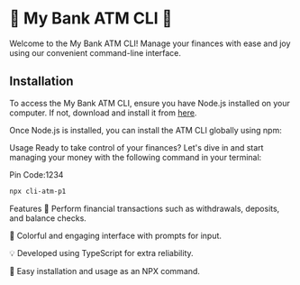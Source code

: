 # 🏦 My Bank ATM CLI 🎉

Welcome to the My Bank ATM CLI! Manage your finances with ease and joy using our convenient command-line interface.

## Installation

To access the My Bank ATM CLI, ensure you have Node.js installed on your computer. If not, download and install it from [here](https://nodejs.org/).

Once Node.js is installed, you can install the ATM CLI globally using npm:

Usage
Ready to take control of your finances? Let's dive in and start managing your money with the following command in your terminal:

Pin Code:1234

```bash
npx cli-atm-p1

```
Features
💸 Perform financial transactions such as withdrawals, deposits, and balance checks.

🎉 Colorful and engaging interface with prompts for input.

💡 Developed using TypeScript for extra reliability.

🚀 Easy installation and usage as an NPX command.



